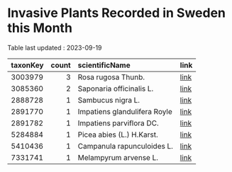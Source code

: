 
# Invasive Plants Recorded in Sweden this Month

Table last updated : 2023-09-19






|taxonKey | count|scientificName               |link |
|:--------|-----:|:----------------------------|:----|
|3003979  |     3|Rosa rugosa Thunb.           |[link](https://www.gbif.org/occurrence/search?country=SE&month=9&taxon_key=3003979&year=2023)|
|3085360  |     2|Saponaria officinalis L.     |[link](https://www.gbif.org/occurrence/search?country=SE&month=9&taxon_key=3085360&year=2023)|
|2888728  |     1|Sambucus nigra L.            |[link](https://www.gbif.org/occurrence/search?country=SE&month=9&taxon_key=2888728&year=2023)|
|2891770  |     1|Impatiens glandulifera Royle |[link](https://www.gbif.org/occurrence/search?country=SE&month=9&taxon_key=2891770&year=2023)|
|2891782  |     1|Impatiens parviflora DC.     |[link](https://www.gbif.org/occurrence/search?country=SE&month=9&taxon_key=2891782&year=2023)|
|5284884  |     1|Picea abies (L.) H.Karst.    |[link](https://www.gbif.org/occurrence/search?country=SE&month=9&taxon_key=5284884&year=2023)|
|5410436  |     1|Campanula rapunculoides L.   |[link](https://www.gbif.org/occurrence/search?country=SE&month=9&taxon_key=5410436&year=2023)|
|7331741  |     1|Melampyrum arvense L.        |[link](https://www.gbif.org/occurrence/search?country=SE&month=9&taxon_key=7331741&year=2023)|


